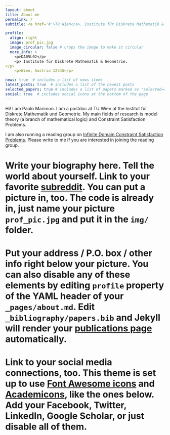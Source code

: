```yaml
---
layout: about
title: About me
permalink: /
subtitle: <a href='#'>TU Wien</a>. Institute für Diskrete Mathematik & Geometrie. 

profile:
  align: right
  image: prof_pic.jpg
  image_circular: false # crops the image to make it circular
  more_info: >
    <p>DA05L02</p>
    <p> Institute für Diskrete Mathematik & Geometrie. 
</p>
    <p>Wien, Austria 12345</p>

news: true  # includes a list of news items
latest_posts: true  # includes a list of the newest posts
selected_papers: true # includes a list of papers marked as "selected={true}"
social: true  # includes social icons at the bottom of the page
---
```

Hi! I am Paolo Marimon. I am a postdoc at TU Wien at the Institut für Diskrete Mathematik und Geometrie. My main fields of research is model theory (a branch of mathematical logic) and Constraint Satisfaction Problems.

I am also running a reading group on [Infinite Domain Constraint Satisfaction Problems](http://https://cspreadingroup.github.io/). Please write to me if you are interested in joining the reading group.

# Write your biography here. Tell the world about yourself. Link to your favorite [subreddit](http://reddit.com). You can put a picture in, too. The code is already in, just name your picture `prof_pic.jpg` and put it in the `img/` folder.

# Put your address / P.O. box / other info right below your picture. You can also disable any of these elements by editing `profile` property of the YAML header of your `_pages/about.md`. Edit `_bibliography/papers.bib` and Jekyll will render your [publications page](/al-folio/publications/) automatically.

# Link to your social media connections, too. This theme is set up to use [Font Awesome icons](http://fortawesome.github.io/Font-Awesome/) and [Academicons](https://jpswalsh.github.io/academicons/), like the ones below. Add your Facebook, Twitter, LinkedIn, Google Scholar, or just disable all of them.
